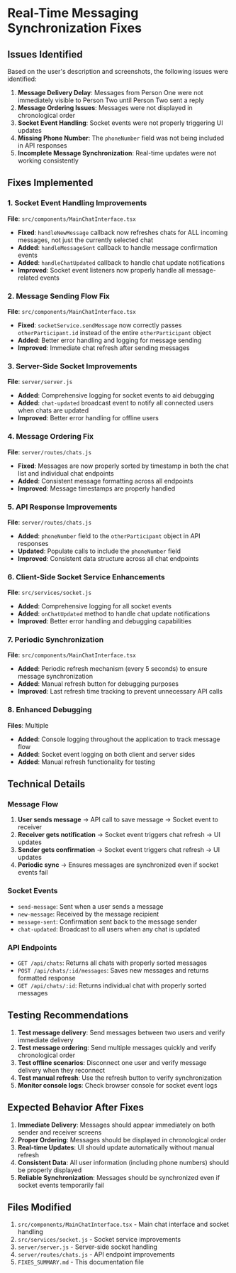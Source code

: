 # Real-Time Messaging Synchronization Fixes

## Issues Identified

Based on the user's description and screenshots, the following issues were identified:

1. **Message Delivery Delay**: Messages from Person One were not immediately visible to Person Two until Person Two sent a reply
2. **Message Ordering Issues**: Messages were not displayed in chronological order
3. **Socket Event Handling**: Socket events were not properly triggering UI updates
4. **Missing Phone Number**: The `phoneNumber` field was not being included in API responses
5. **Incomplete Message Synchronization**: Real-time updates were not working consistently

## Fixes Implemented

### 1. Socket Event Handling Improvements

**File**: `src/components/MainChatInterface.tsx`

- **Fixed**: `handleNewMessage` callback now refreshes chats for ALL incoming messages, not just the currently selected chat
- **Added**: `handleMessageSent` callback to handle message confirmation events
- **Added**: `handleChatUpdated` callback to handle chat update notifications
- **Improved**: Socket event listeners now properly handle all message-related events

### 2. Message Sending Flow Fix

**File**: `src/components/MainChatInterface.tsx`

- **Fixed**: `socketService.sendMessage` now correctly passes `otherParticipant.id` instead of the entire `otherParticipant` object
- **Added**: Better error handling and logging for message sending
- **Improved**: Immediate chat refresh after sending messages

### 3. Server-Side Socket Improvements

**File**: `server/server.js`

- **Added**: Comprehensive logging for socket events to aid debugging
- **Added**: `chat-updated` broadcast event to notify all connected users when chats are updated
- **Improved**: Better error handling for offline users

### 4. Message Ordering Fix

**File**: `server/routes/chats.js`

- **Fixed**: Messages are now properly sorted by timestamp in both the chat list and individual chat endpoints
- **Added**: Consistent message formatting across all endpoints
- **Improved**: Message timestamps are properly handled

### 5. API Response Improvements

**File**: `server/routes/chats.js`

- **Added**: `phoneNumber` field to the `otherParticipant` object in API responses
- **Updated**: Populate calls to include the `phoneNumber` field
- **Improved**: Consistent data structure across all chat endpoints

### 6. Client-Side Socket Service Enhancements

**File**: `src/services/socket.js`

- **Added**: Comprehensive logging for all socket events
- **Added**: `onChatUpdated` method to handle chat update notifications
- **Improved**: Better error handling and debugging capabilities

### 7. Periodic Synchronization

**File**: `src/components/MainChatInterface.tsx`

- **Added**: Periodic refresh mechanism (every 5 seconds) to ensure message synchronization
- **Added**: Manual refresh button for debugging purposes
- **Improved**: Last refresh time tracking to prevent unnecessary API calls

### 8. Enhanced Debugging

**Files**: Multiple

- **Added**: Console logging throughout the application to track message flow
- **Added**: Socket event logging on both client and server sides
- **Added**: Manual refresh functionality for testing

## Technical Details

### Message Flow

1. **User sends message** → API call to save message → Socket event to receiver
2. **Receiver gets notification** → Socket event triggers chat refresh → UI updates
3. **Sender gets confirmation** → Socket event triggers chat refresh → UI updates
4. **Periodic sync** → Ensures messages are synchronized even if socket events fail

### Socket Events

- `send-message`: Sent when a user sends a message
- `new-message`: Received by the message recipient
- `message-sent`: Confirmation sent back to the message sender
- `chat-updated`: Broadcast to all users when any chat is updated

### API Endpoints

- `GET /api/chats`: Returns all chats with properly sorted messages
- `POST /api/chats/:id/messages`: Saves new messages and returns formatted response
- `GET /api/chats/:id`: Returns individual chat with properly sorted messages

## Testing Recommendations

1. **Test message delivery**: Send messages between two users and verify immediate delivery
2. **Test message ordering**: Send multiple messages quickly and verify chronological order
3. **Test offline scenarios**: Disconnect one user and verify message delivery when they reconnect
4. **Test manual refresh**: Use the refresh button to verify synchronization
5. **Monitor console logs**: Check browser console for socket event logs

## Expected Behavior After Fixes

1. **Immediate Delivery**: Messages should appear immediately on both sender and receiver screens
2. **Proper Ordering**: Messages should be displayed in chronological order
3. **Real-time Updates**: UI should update automatically without manual refresh
4. **Consistent Data**: All user information (including phone numbers) should be properly displayed
5. **Reliable Synchronization**: Messages should be synchronized even if socket events temporarily fail

## Files Modified

1. `src/components/MainChatInterface.tsx` - Main chat interface and socket handling
2. `src/services/socket.js` - Socket service improvements
3. `server/server.js` - Server-side socket handling
4. `server/routes/chats.js` - API endpoint improvements
5. `FIXES_SUMMARY.md` - This documentation file
